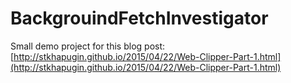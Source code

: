 # BackgrouindFetchInvestigator

Small demo project for this blog post: [http://stkhapugin.github.io/2015/04/22/Web-Clipper-Part-1.html](http://stkhapugin.github.io/2015/04/22/Web-Clipper-Part-1.html)

